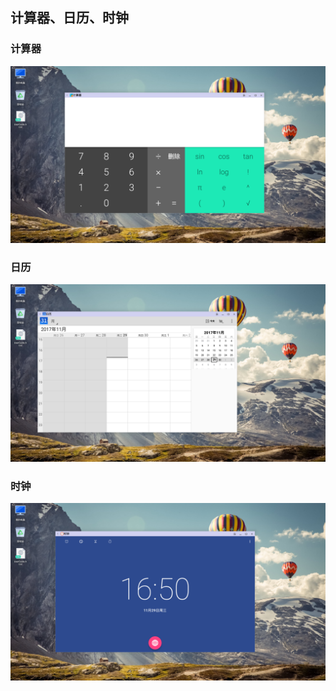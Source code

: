 ## 计算器、日历、时钟
### 计算器
![](../pic/gongju/Calculate.png)

### 日历
![](../pic/gongju/calendar.png)

### 时钟
![](../pic/gongju/time.png)
